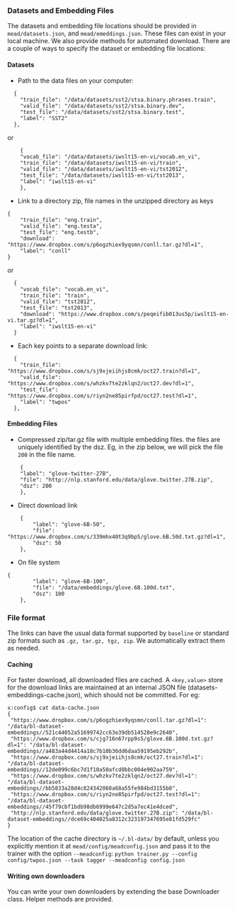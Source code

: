 ### Datasets and Embedding Files

The datasets and embedding file locations should be provided in `mead/datasets.json`, and `mead/emeddings.json`. These files can exist in your local machine. We also provide methods for automated download. There are a couple of ways to specify the dataset or embedding file locations:

#### Datasets

- Path to the data files on your computer:

```
  {
    "train_file": "/data/datasets/sst2/stsa.binary.phrases.train",
    "valid_file": "/data/datasets/sst2/stsa.binary.dev",
    "test_file": "/data/datasets/sst2/stsa.binary.test",
    "label": "SST2"
  },
```
or

```
    {
	"vocab_file": "/data/datasets/iwslt15-en-vi/vocab.en_vi",
	"train_file": "/data/datasets/iwslt15-en-vi/train",
	"valid_file": "/data/datasets/iwslt15-en-vi/tst2012",
	"test_file": "/data/datasets/iwslt15-en-vi/tst2013",
	"label": "iwslt15-en-vi"
    },

```
- Link to a directory zip, file names in the unzipped directory as keys


```
{
    "train_file": "eng.train",
    "valid_file": "eng.testa",
    "test_file": "eng.testb",
    "download": "https://www.dropbox.com/s/p6ogzhiex9yqsmn/conll.tar.gz?dl=1",
    "label": "conll"
}
```

or

```
  {
    "vocab_file": "vocab.en_vi",
    "train_file": "train",
    "valid_file": "tst2012",
    "test_file": "tst2013",
    "download": "https://www.dropbox.com/s/peqeifib013us5p/iwslt15-en-vi.tar.gz?dl=1",
    "label": "iwslt15-en-vi"
  }
```

- Each key points to a separate download link:

```
  {
    "train_file": "https://www.dropbox.com/s/sj9xjeiihjs8cmk/oct27.train?dl=1",
    "valid_file": "https://www.dropbox.com/s/whzkv7te2zklqn2/oct27.dev?dl=1",
    "test_file": "https://www.dropbox.com/s/riyn2ne85pirfpd/oct27.test?dl=1",
    "label": "twpos"
  },
```

#### Embedding Files

- Compressed zip/tar.gz file with multiple embedding files. the files are uniquely identified by the dsz. Eg, in the zip below, we will pick the file `200` in the file name.

```
    {
	"label": "glove-twitter-27B",
	"file": "http://nlp.stanford.edu/data/glove.twitter.27B.zip",
	"dsz": 200
    },
```

- Direct download link

```
    {
        "label": "glove-6B-50",
        "file": "https://www.dropbox.com/s/339mhx40t3q9bp5/glove.6B.50d.txt.gz?dl=1",
        "dsz": 50
    },
```

- On file system

```aidl
{
        "label": "glove-6B-100",
        "file": "/data/embeddings/glove.6B.100d.txt",
        "dsz": 100
    },
```

### File format
The links can have the usual data format supported by `baseline` or standard zip formats such as `.gz, tar.gz, tgz, zip`. We automatically extract them as needed.

#### Caching

For faster download, all downloaded files are cached. A `<key,value>` store for the download links are maintained at an internal JSON file (datasets-embeddings-cache.json), which should not be committed. For eg:
```aidl
x:config$ cat data-cache.json
{
 "https://www.dropbox.com/s/p6ogzhiex9yqsmn/conll.tar.gz?dl=1": "/data/bl-dataset-embeddings//521c44052a51699742cc63e39db514528e9c2640",
 "https://www.dropbox.com/s/cjg716n67rpp9s5/glove.6B.100d.txt.gz?dl=1": "/data/bl-dataset-embeddings//a483a44d4414a18c7b10b36dd6daa59195eb292b",
 "https://www.dropbox.com/s/sj9xjeiihjs8cmk/oct27.train?dl=1": "/data/bl-dataset-embeddings//12de099c6bc7d1f10a50afcd0bbc004e902aa759",
 "https://www.dropbox.com/s/whzkv7te2zklqn2/oct27.dev?dl=1": "/data/bl-dataset-embeddings//bb5833a28d4c824342068a68a55fe984bd3155b8",
 "https://www.dropbox.com/s/riyn2ne85pirfpd/oct27.test?dl=1": "/data/bl-dataset-embeddings//45f79cbf1bdb98db6999e647c2d5a7ec41e4dced",
 "http://nlp.stanford.edu/data/glove.twitter.27B.zip": "/data/bl-dataset-embeddings//dce69c404025a8312c323197347695e81fd529fc"
}

```


The location of the cache directory is `~/.bl-data/` by default, unless you explicitly mention it at `mead/config/meadconfig.json` and pass it to the trainer with the option `--meadconfig`: `python trainer.py --config config/twpos.json --task tagger --meadconfig config.json`


#### Writing own downloaders

You can write your own downloaders by extending the base Downloader class. Helper methods are provided.

